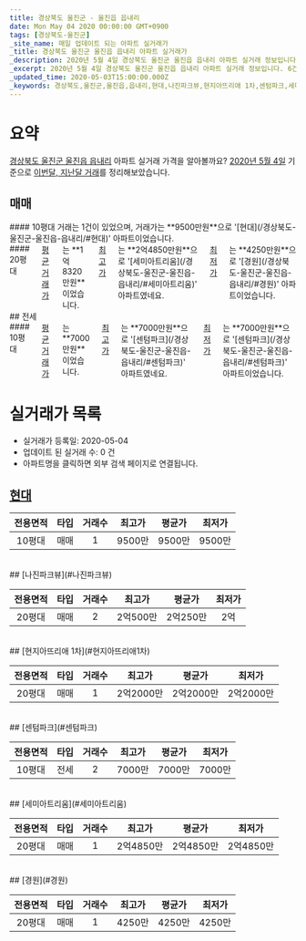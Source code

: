 ```yaml
---
title: 경상북도 울진군 - 울진읍 읍내리
date: Mon May 04 2020 00:00:00 GMT+0900
tags: [경상북도-울진군]
_site_name: 매일 업데이트 되는 아파트 실거래가
_title: 경상북도 울진군 울진읍 읍내리 아파트 실거래가
_description: 2020년 5월 4일 경상북도 울진군 울진읍 읍내리 아파트 실거래 정보입니다. 6건 아파트 정보가 있습니다.
_excerpt: 2020년 5월 4일 경상북도 울진군 울진읍 읍내리 아파트 실거래 정보입니다. 6건 아파트 정보가 있습니다.
_updated_time: 2020-05-03T15:00:00.000Z
_keywords: 경상북도,울진군,울진읍,읍내리,현대,나진파크뷰,현지아뜨리애 1차,센텀파크,세미아트리움,경원
---
```





# 요약
<ins>경상북도 울진군 울진읍 읍내리</ins> 아파트 실거래 가격을 알아볼까요? <ins>2020년 5월 4일</ins> 기준으로 <ins>이번달, 지난달 거래</ins>를 정리해보았습니다.

## 매매
<div class="container">
<div class="six columns" markdown="1">
#### 10평대
거래는 1건이 있었으며, 거래가는 **9500만원**으로 '[현대](/경상북도-울진군-울진읍-읍내리/#현대)' 아파트이었습니다.
</div>
<div class="six columns" markdown="1">
#### 20평대
<ins>평균 거래가</ins>는 **1억8320만원**이었습니다. <ins>최고가</ins>는 **2억4850만원**으로 '[세미아트리움](/경상북도-울진군-울진읍-읍내리/#세미아트리움)' 아파트였네요. <ins>최저가</ins>는 **4250만원**으로 '[경원](/경상북도-울진군-울진읍-읍내리/#경원)' 아파트이었습니다.
</div>
</div>
## 전세
<div class="container">
<div class="twelve columns" markdown="1">
#### 10평대
<ins>평균 거래가</ins>는 **7000만원**이었습니다. <ins>최고가</ins>는 **7000만원**으로 '[센텀파크](/경상북도-울진군-울진읍-읍내리/#센텀파크)' 아파트였네요. <ins>최저가</ins>는 **7000만원**으로 '[센텀파크](/경상북도-울진군-울진읍-읍내리/#센텀파크)' 아파트이었습니다.
</div>
</div>



# 실거래가 목록
- 실거래가 등록일: 2020-05-04
- 업데이트 된 실거래 수: 0 건
- 아파트명을 클릭하면 외부 검색 페이지로 연결됩니다.

## [현대](#현대)

|전용면적|타입|거래수|최고가|평균가|최저가|
|:---:|:---:|:---:|:---:|:---:|:---:|
|10평대|<span class="deal-type-1">매매</span>|1|9500만|9500만|9500만|

<br/>
## [나진파크뷰](#나진파크뷰)

|전용면적|타입|거래수|최고가|평균가|최저가|
|:---:|:---:|:---:|:---:|:---:|:---:|
|20평대|<span class="deal-type-1">매매</span>|2|2억500만|2억250만|2억|

<br/>
## [현지아뜨리애 1차](#현지아뜨리애1차)

|전용면적|타입|거래수|최고가|평균가|최저가|
|:---:|:---:|:---:|:---:|:---:|:---:|
|20평대|<span class="deal-type-1">매매</span>|1|2억2000만|2억2000만|2억2000만|

<br/>
## [센텀파크](#센텀파크)

|전용면적|타입|거래수|최고가|평균가|최저가|
|:---:|:---:|:---:|:---:|:---:|:---:|
|10평대|<span class="deal-type-2">전세</span>|2|7000만|7000만|7000만|

<br/>
## [세미아트리움](#세미아트리움)

|전용면적|타입|거래수|최고가|평균가|최저가|
|:---:|:---:|:---:|:---:|:---:|:---:|
|20평대|<span class="deal-type-1">매매</span>|1|2억4850만|2억4850만|2억4850만|

<br/>
## [경원](#경원)

|전용면적|타입|거래수|최고가|평균가|최저가|
|:---:|:---:|:---:|:---:|:---:|:---:|
|20평대|<span class="deal-type-1">매매</span>|1|4250만|4250만|4250만|

<br/>



